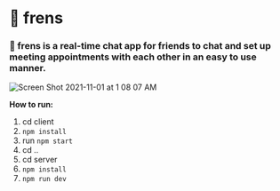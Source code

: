 # 👭 frens #
### 👭 frens is a real-time chat app for friends to chat and set up meeting appointments with each other in an easy to use manner. ### 

![Screen Shot 2021-11-01 at 1 08 07 AM](https://user-images.githubusercontent.com/44067954/139594533-116cbf11-87b9-46ed-81c0-f40ae3b9119e.png)

**How to run:**
1. cd client
2. `npm install`
3. run `npm start`
4. cd ..
5. cd server
6. `npm install`
7. `npm run dev`


